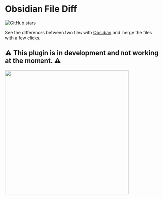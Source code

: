 # Obsidian File Diff

<!-- [![Obsidian Downloads](https://img.shields.io/badge/dynamic/json?color=7e6ad6&labelColor=34208c&label=Obsidian%20Downloads&query=$['file-diff'].downloads&url=https://raw.githubusercontent.com/obsidianmd/obsidian-releases/master/community-plugin-stats.json&)](obsidian://show-plugin?id=file-diff) -->
![GitHub stars](https://img.shields.io/github/stars/friebetill/obsidian-file-diff?style=flat)

See the differences between two files with [Obsidian](https://obsidian.md/) and merge the files with a few clicks.

## ⚠️ This plugin is in development and not working at the moment. ⚠️

<img src="https://user-images.githubusercontent.com/10923085/216142663-703e489e-6f47-4193-8e69-20c7fdfd6f61.gif" height="400"/>


